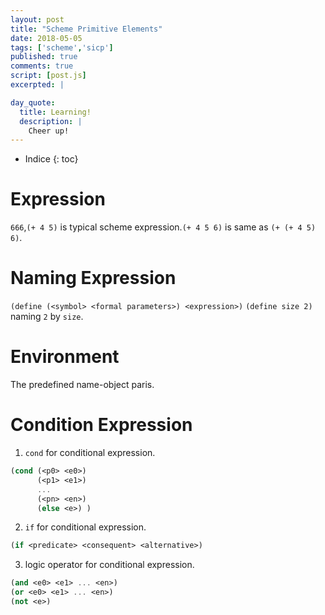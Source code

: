 ```yaml
---
layout: post
title: "Scheme Primitive Elements"
date: 2018-05-05
tags: ['scheme','sicp']
published: true
comments: true
script: [post.js]
excerpted: |

day_quote:
  title: Learning!
  description: |
    Cheer up!
---
```


* Indice
{: toc}

# Expression

  `666`,`(+ 4 5)` is typical scheme expression.`(+ 4 5 6)` is same as `(+ (+ 4 5) 6)`.

# Naming Expression

  `(define (<symbol> <formal parameters>) <expression>)` 
  `(define size 2)` naming `2` by `size`.

# Environment

  The predefined name-object paris.

# Condition Expression

  1. `cond` for conditional expression.
  ```scheme
  (cond (<p0> <e0>)
        (<p1> <e1>)
        ...
        (<pn> <en>)
        (else <e>) )
  ```
  2. `if` for conditional expression.
  ```scheme
  (if <predicate> <consequent> <alternative>)
  ```
  3. logic operator for conditional expression.
  ```scheme
  (and <e0> <e1> ... <en>)
  (or <e0> <e1> ... <en>)
  (not <e>)
  ```

